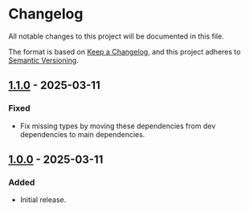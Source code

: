 # Changelog

All notable changes to this project will be documented in this file.

The format is based on [Keep a Changelog](https://keepachangelog.com/en/1.1.0/),
and this project adheres to
[Semantic Versioning](https://semver.org/spec/v2.0.0.html).

## [1.1.0] - 2025-03-11

### Fixed

- Fix missing types by moving these dependencies from dev dependencies to main
  dependencies.

## [1.0.0] - 2025-03-11

### Added

- Initial release.

[1.1.0]: https://github.com/quadratz/tgast-util-from-telegram-entity/compare/v1.0.0...v1.1.0
[1.0.0]: https://github.com/quadratz/tgast-util-from-telegram-entity/releases/tag/v1.0.0
